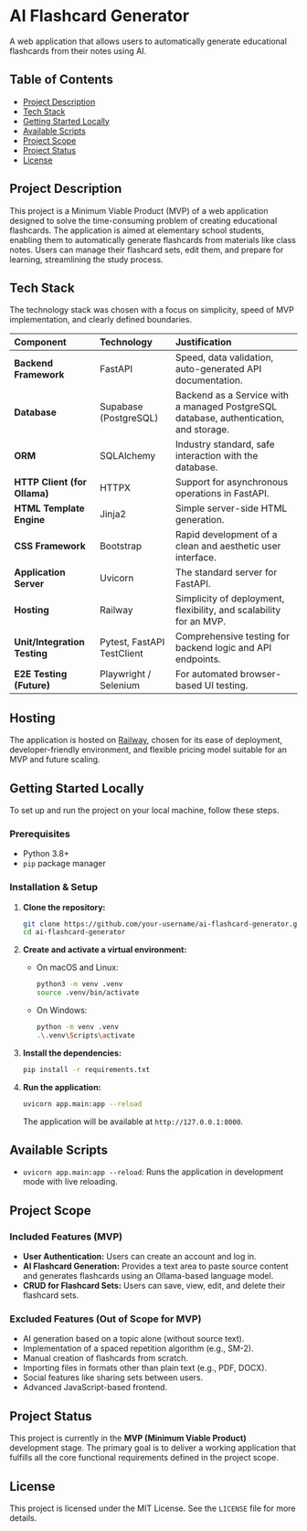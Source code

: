 # AI Flashcard Generator

A web application that allows users to automatically generate educational flashcards from their notes using AI.

## Table of Contents

- [Project Description](#project-description)
- [Tech Stack](#tech-stack)
- [Getting Started Locally](#getting-started-locally)
- [Available Scripts](#available-scripts)
- [Project Scope](#project-scope)
- [Project Status](#project-status)
- [License](#license)

## Project Description

This project is a Minimum Viable Product (MVP) of a web application designed to solve the time-consuming problem of creating educational flashcards. The application is aimed at elementary school students, enabling them to automatically generate flashcards from materials like class notes. Users can manage their flashcard sets, edit them, and prepare for learning, streamlining the study process.

## Tech Stack

The technology stack was chosen with a focus on simplicity, speed of MVP implementation, and clearly defined boundaries.

| Component | Technology | Justification |
| :--- | :--- | :--- |
| **Backend Framework** | FastAPI | Speed, data validation, auto-generated API documentation. |
| **Database** | Supabase (PostgreSQL) | Backend as a Service with a managed PostgreSQL database, authentication, and storage. |
| **ORM** | SQLAlchemy | Industry standard, safe interaction with the database. |
| **HTTP Client (for Ollama)**| HTTPX | Support for asynchronous operations in FastAPI. |
| **HTML Template Engine** | Jinja2 | Simple server-side HTML generation. |
| **CSS Framework** | Bootstrap | Rapid development of a clean and aesthetic user interface. |
| **Application Server** | Uvicorn | The standard server for FastAPI. |
| **Hosting** | Railway | Simplicity of deployment, flexibility, and scalability for an MVP. |
| **Unit/Integration Testing** | Pytest, FastAPI TestClient | Comprehensive testing for backend logic and API endpoints. |
| **E2E Testing (Future)** | Playwright / Selenium | For automated browser-based UI testing. |

## Hosting

The application is hosted on [Railway](https://railway.app/), chosen for its ease of deployment, developer-friendly environment, and flexible pricing model suitable for an MVP and future scaling.

## Getting Started Locally

To set up and run the project on your local machine, follow these steps.

### Prerequisites

- Python 3.8+
- `pip` package manager

### Installation & Setup

1.  **Clone the repository:**
    ```sh
    git clone https://github.com/your-username/ai-flashcard-generator.git
    cd ai-flashcard-generator
    ```

2.  **Create and activate a virtual environment:**
    - On macOS and Linux:
      ```sh
      python3 -m venv .venv
      source .venv/bin/activate
      ```
    - On Windows:
      ```sh
      python -m venv .venv
      .\.venv\Scripts\activate
      ```

3.  **Install the dependencies:**
    ```sh
    pip install -r requirements.txt
    ```

4.  **Run the application:**
    ```sh
    uvicorn app.main:app --reload
    ```
    The application will be available at `http://127.0.0.1:8000`.

## Available Scripts

-   `uvicorn app.main:app --reload`: Runs the application in development mode with live reloading.

## Project Scope

### Included Features (MVP)

-   **User Authentication:** Users can create an account and log in.
-   **AI Flashcard Generation:** Provides a text area to paste source content and generates flashcards using an Ollama-based language model.
-   **CRUD for Flashcard Sets:** Users can save, view, edit, and delete their flashcard sets.

### Excluded Features (Out of Scope for MVP)

-   AI generation based on a topic alone (without source text).
-   Implementation of a spaced repetition algorithm (e.g., SM-2).
-   Manual creation of flashcards from scratch.
-   Importing files in formats other than plain text (e.g., PDF, DOCX).
-   Social features like sharing sets between users.
-   Advanced JavaScript-based frontend.

## Project Status

This project is currently in the **MVP (Minimum Viable Product)** development stage. The primary goal is to deliver a working application that fulfills all the core functional requirements defined in the project scope.

## License

This project is licensed under the MIT License. See the `LICENSE` file for more details.

